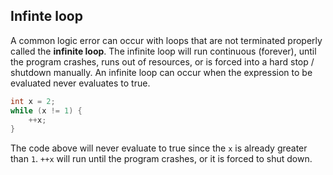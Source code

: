## Infinte loop

A common logic error can occur with loops that are not terminated properly called the **infinite loop**. The infinite loop will run continuous (forever), until the program crashes, runs out of resources, or is forced into a hard stop / shutdown manually. An infinite loop can occur when the expression to be evaluated never evaluates to true. 

```java
int x = 2;
while (x != 1) {
    ++x;
}
```

The code above will never evaluate to true since the `x` is already greater than `1`. `++x` will run until the program crashes, or it is forced to shut down. 

## 